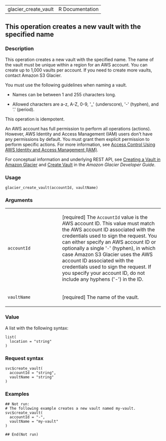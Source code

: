 <table style="width: 100%;">
<tbody>
<tr class="odd">
<td>glacier_create_vault</td>
<td style="text-align: right;">R Documentation</td>
</tr>
</tbody>
</table>

## This operation creates a new vault with the specified name

### Description

This operation creates a new vault with the specified name. The name of
the vault must be unique within a region for an AWS account. You can
create up to 1,000 vaults per account. If you need to create more
vaults, contact Amazon S3 Glacier.

You must use the following guidelines when naming a vault.

-   Names can be between 1 and 255 characters long.

-   Allowed characters are a-z, A-Z, 0-9, '\_' (underscore), '-'
    (hyphen), and '.' (period).

This operation is idempotent.

An AWS account has full permission to perform all operations (actions).
However, AWS Identity and Access Management (IAM) users don't have any
permissions by default. You must grant them explicit permission to
perform specific actions. For more information, see [Access Control
Using AWS Identity and Access Management
(IAM)](https://docs.aws.amazon.com/amazonglacier/latest/dev/security-iam.html).

For conceptual information and underlying REST API, see [Creating a
Vault in Amazon
Glacier](https://docs.aws.amazon.com/amazonglacier/latest/dev/creating-vaults.html)
and [Create
Vault](https://docs.aws.amazon.com/amazonglacier/latest/dev/api-vault-put.html)
in the *Amazon Glacier Developer Guide*.

### Usage

    glacier_create_vault(accountId, vaultName)

### Arguments

<table>
<colgroup>
<col style="width: 35%" />
<col style="width: 65%" />
</colgroup>
<tbody>
<tr class="odd">
<td><code id="glacier_create_vault_:_accountId">accountId</code></td>
<td><p>[required] The <code>AccountId</code> value is the AWS account
ID. This value must match the AWS account ID associated with the
credentials used to sign the request. You can either specify an AWS
account ID or optionally a single '<code>-</code>' (hyphen), in which
case Amazon S3 Glacier uses the AWS account ID associated with the
credentials used to sign the request. If you specify your account ID, do
not include any hyphens ('-') in the ID.</p></td>
</tr>
<tr class="even">
<td><code id="glacier_create_vault_:_vaultName">vaultName</code></td>
<td><p>[required] The name of the vault.</p></td>
</tr>
</tbody>
</table>

### Value

A list with the following syntax:

    list(
      location = "string"
    )

### Request syntax

    svc$create_vault(
      accountId = "string",
      vaultName = "string"
    )

### Examples

    ## Not run: 
    # The following example creates a new vault named my-vault.
    svc$create_vault(
      accountId = "-",
      vaultName = "my-vault"
    )

    ## End(Not run)
